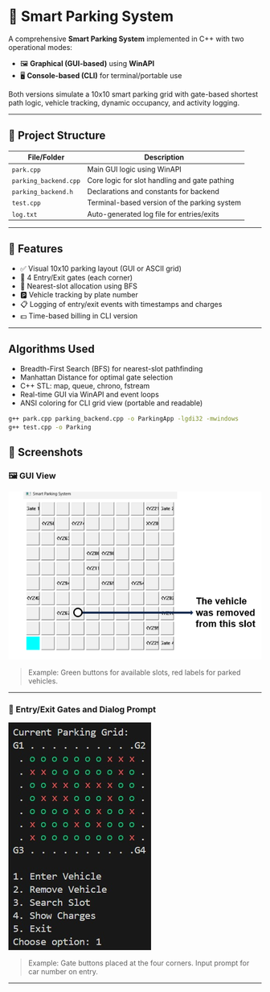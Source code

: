 # 🚗 Smart Parking System

A comprehensive **Smart Parking System** implemented in C++ with two operational modes:

- 🖼️ **Graphical (GUI-based)** using **WinAPI**
- 🖥️ **Console-based (CLI)** for terminal/portable use

Both versions simulate a 10x10 smart parking grid with gate-based shortest path logic, vehicle tracking, dynamic occupancy, and activity logging.

---

## 🧩 Project Structure

| File/Folder             | Description                                     |
|-------------------------|-------------------------------------------------|
| `park.cpp`              | Main GUI logic using WinAPI                    |
| `parking_backend.cpp`   | Core logic for slot handling and gate pathing  |
| `parking_backend.h`     | Declarations and constants for backend         |
| `test.cpp`              | Terminal-based version of the parking system   |
| `log.txt`               | Auto-generated log file for entries/exits      |

---

## 🚀 Features

- ✅ Visual 10x10 parking layout (GUI or ASCII grid)
- 🚪 4 Entry/Exit gates (each corner)
- 🚙 Nearest-slot allocation using BFS
- 🅿️ Vehicle tracking by plate number
- 📋 Logging of entry/exit events with timestamps and charges
- 💵 Time-based billing in CLI version

---



## Algorithms Used
- Breadth-First Search (BFS) for nearest-slot pathfinding
- Manhattan Distance for optimal gate selection
- C++ STL: map, queue, chrono, fstream
- Real-time GUI via WinAPI and event loops
- ANSI coloring for CLI grid view (portable and readable)


```bash
g++ park.cpp parking_backend.cpp -o ParkingApp -lgdi32 -mwindows
g++ test.cpp -o Parking
```

## 📸 Screenshots

### 🖼️ GUI View

![Parking Grid with Occupied and Available Slots](assets/Screenshot1.png)

> Example: Green buttons for available slots, red labels for parked vehicles.

---

### 🚪 Entry/Exit Gates and Dialog Prompt

![Vehicle Entry via Gate](assets/Screenshot2.jpg)

> Example: Gate buttons placed at the four corners. Input prompt for car number on entry.

---
